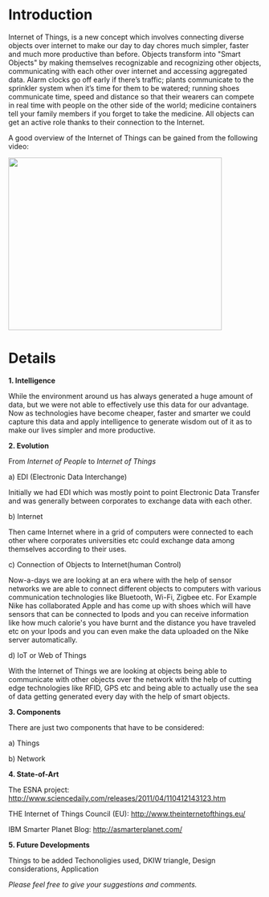 # Introduction #
Internet of Things, is a new concept which involves connecting diverse objects over internet to make our day to day chores much simpler, faster and much more productive than before. Objects transform into "Smart Objects" by making themselves recognizable and recognizing other objects, communicating with each other over internet and accessing aggregated data. Alarm clocks go off early if there’s traffic; plants communicate to the sprinkler system when it’s time for them to be watered; running shoes communicate time, speed and distance so that their wearers can compete in real time with people on the other side of the world; medicine containers tell your family members if you forget to take the medicine. All objects can get an active role thanks to their connection to the Internet.

A good overview of the Internet of Things can be gained from the following video:

<a href='http://www.youtube.com/watch?feature=player_embedded&v=sfEbMV295Kk' target='_blank'><img src='http://img.youtube.com/vi/sfEbMV295Kk/0.jpg' width='425' height=344 /></a>

# Details #
**1. Intelligence**

While the environment around us has always generated a huge amount of data, but we were not able to effectively use this data for our advantage. Now as technologies have become cheaper, faster and smarter we could capture this data and apply intelligence to generate wisdom out of it as to make our lives simpler and more productive.

**2. Evolution**

From _Internet of People_ to _Internet of Things_

a) EDI (Electronic Data Interchange)

Initially we had EDI which was mostly point to point Electronic Data Transfer and was generally between corporates to exchange data with each other.

b) Internet

Then came Internet where in a grid of computers were connected to each other where corporates universities etc could exchange data among themselves according to their uses.

c) Connection of Objects to Internet(human Control)

Now-a-days we are looking at an era where with the help of sensor networks we are able to connect different objects to computers with various communication technologies like Bluetooth, Wi-Fi, Zigbee etc.
For Example Nike has collaborated Apple and has come up with shoes which will have sensors that can be connected to Ipods and you can receive information like how much calorie's you have burnt and the distance you have traveled etc on your Ipods and you can even make the data uploaded on the Nike server automatically.

d) IoT or Web of Things

With the Internet of Things we are looking at objects being able to communicate with other objects over the network with the help of cutting edge technologies like RFID, GPS etc and being able to actually use the sea of data getting generated every day with the help of smart objects.

**3. Components**

There are just two components that have to be considered:

a) Things

b) Network


**4. State-of-Art**

The ESNA project:
http://www.sciencedaily.com/releases/2011/04/110412143123.htm

THE Internet of Things Council (EU):
http://www.theinternetofthings.eu/

IBM Smarter Planet Blog:
http://asmarterplanet.com/


**5. Future Developments**

Things to be added
Techonoligies used, DKIW triangle, Design considerations, Application

_Please feel free to give your suggestions and comments._